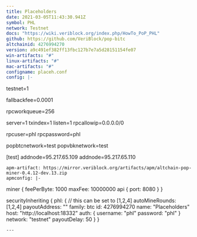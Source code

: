 ```yaml
---
title: Placeholders
date: 2021-03-05T11:43:30.941Z
symbol: PHL
network: Testnet
docs: "https://wiki.veriblock.org/index.php/HowTo_PoP_PHL"
github: https://github.com/VeriBlock/pop-bitc
altchainid: 4276994270
version: a9c491ef382ff13fbc127b7e7a5d28151154fe07
win-artifacts: "#"
linux-artifacts: "#"
mac-artifacts: "#"
configname: placeh.conf
config: |-
  ```
  testnet=1

  fallbackfee=0.0001

  rpcworkqueue=256

  server=1
  txindex=1
  listen=1
  rpcallowip=0.0.0.0/0

  rpcuser=phl
  rpcpassword=phl

  popbtcnetwork=test
  popvbknetwork=test

  [test]
  addnode=95.217.65.109
  addnode=95.217.65.110
  ```
apm-artifact: https://mirror.veriblock.org/artifacts/apm/altchain-pop-miner-0.4.12-dev.13.zip
apmconfig: |-
  ```
  miner {
    feePerByte: 1000
    maxFee: 10000000
    api {
      port: 8080
    }
  }

  securityInheriting {
    phl: {
      // this can be set to [1,2,4]
      autoMineRounds: [1,2,4]
      payoutAddress: "<EXECUTE getnewaddress AND PASTE IT HERE>"
      family: btc
      id: 4276994270
      name: "Placeholders"
      host: "http://localhost:18332"
      auth: {
          username: "phl"
          password: "phl"
      }
      network: "testnet"
      payoutDelay: 50
    }
  }
  ```
---
```

